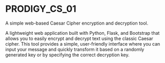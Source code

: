 # PRODIGY_CS_01
A simple web-based Caesar Cipher encryption and decryption tool.

A lightweight web application built with Python, Flask, and Bootstrap that allows you to easily encrypt and decrypt text using the classic Caesar cipher. This tool provides a simple, user-friendly interface where you can input your message and quickly transform it based on a randomly generated key or by specifying the correct decryption key.

